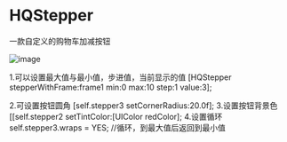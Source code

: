 # HQStepper
一款自定义的购物车加减按钮

![image](https://github.com/yanhaiqiang/HQStepper/blob/master/image.gif)

1.可以设置最大值与最小值，步进值，当前显示的值
[HQStepper stepperWithFrame:frame1 min:0 max:10 step:1 value:3];

2.可设置按钮圆角
[self.stepper3 setCornerRadius:20.0f];
3.设置按钮背景色
[[self.stepper2 setTintColor:[UIColor redColor];
4.设置循环
self.stepper3.wraps = YES; //循环，到最大值后返回到最小值

